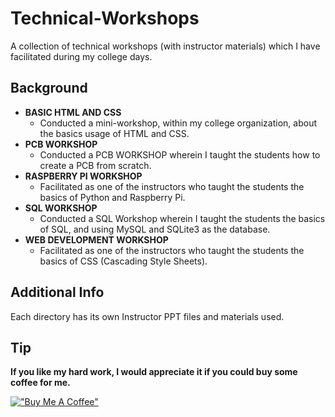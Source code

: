 # Technical-Workshops
A collection of technical workshops (with instructor materials) which I have facilitated during my college days.

## Background
* **BASIC HTML AND CSS**
    * Conducted a mini-workshop, within my college organization, about the basics usage of HTML and CSS.
* **PCB WORKSHOP**
    * Conducted a PCB WORKSHOP wherein I taught the students how to create a PCB from scratch.
* **RASPBERRY PI WORKSHOP**
    * Facilitated as one of the instructors who taught the students the basics of Python and Raspberry Pi.
* **SQL WORKSHOP**
    * Conducted a SQL Workshop wherein I taught the students the basics of SQL, and using MySQL and SQLite3 as the database.
* **WEB DEVELOPMENT WORKSHOP**
    * Facilitated as one of the instructors who taught the students the basics of CSS (Cascading Style Sheets).

## Additional Info
Each directory has its own Instructor PPT files and materials used.

## Tip
**If you like my hard work, I would appreciate it if you could buy some coffee for me.**

[!["Buy Me A Coffee"](https://www.buymeacoffee.com/assets/img/custom_images/orange_img.png)](https://www.buymeacoffee.com/frosteen)